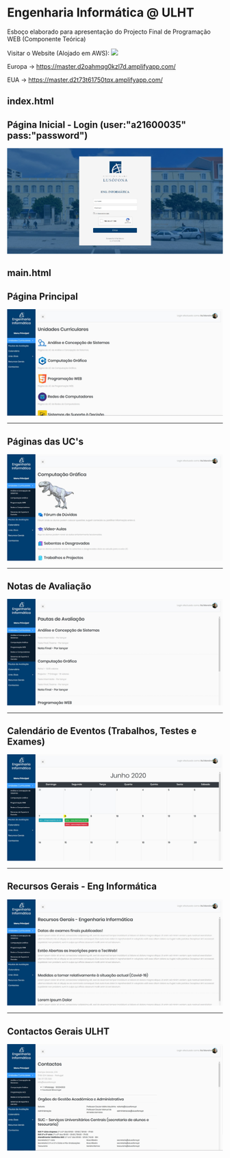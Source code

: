 # Engenharia Informática @ ULHT

Esboço elaborado para apresentação do Projecto Final de Programação WEB (Componente Teórica)

Visitar o Website (Alojado em AWS): <img src="https://assets.cloud.im/prod/ux1/images/logos/aws/aws-2x.png" width="48">

Europa -> https://master.d2oahmqg0kzl7d.amplifyapp.com/

EUA -> https://master.d2t73t61750tqx.amplifyapp.com/

index.html
---------------------------------------------
Página Inicial - Login (user:"a21600035" pass:"password")
---------
![](image.jpg?raw=true "Página Login")

main.html
---------
Página Principal
---------
![](image2.jpg?raw=true "Página Principal")

---------
Páginas das UC's
---------
![](image3.jpg?raw=true "Página Principal")

---------
Notas de Avaliação
---------
![](image4.jpg?raw=true "Página Principal")

---------
Calendário de Eventos (Trabalhos, Testes e Exames)
---------
![](image5.jpg?raw=true "Página Principal")

---------
Recursos Gerais - Eng Informática
---------
![](image6.jpg?raw=true "Página Principal")

---------
Contactos Gerais ULHT
---------
![](image7.jpg?raw=true "Página Principal")
